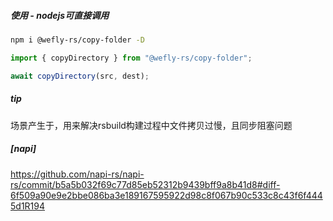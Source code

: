 ##### 使用 - nodejs可直接调用
``` bash
npm i @wefly-rs/copy-folder -D
```
``` javascript
import { copyDirectory } from "@wefly-rs/copy-folder";

await copyDirectory(src, dest);
```

##### tip
场景产生于，用来解决rsbuild构建过程中文件拷贝过慢，且同步阻塞问题

##### [napi]
https://github.com/napi-rs/napi-rs/commit/b5a5b032f69c77d85eb52312b9439bff9a8b41d8#diff-6f509a90e9e2bbe086ba3e189167595922d98c8f067b90c533c8c43f6f4445d1R194